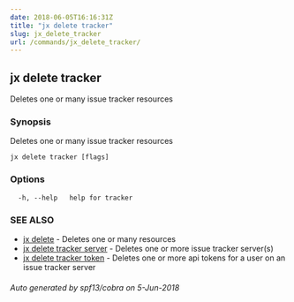 ```yaml
---
date: 2018-06-05T16:16:31Z
title: "jx delete tracker"
slug: jx_delete_tracker
url: /commands/jx_delete_tracker/
---
```

## jx delete tracker

Deletes one or many issue tracker resources

### Synopsis

Deletes one or many issue tracker resources

```
jx delete tracker [flags]
```

### Options

```
  -h, --help   help for tracker
```

### SEE ALSO

* [jx delete](/commands/jx_delete/)	 - Deletes one or many resources
* [jx delete tracker server](/commands/jx_delete_tracker_server/)	 - Deletes one or more issue tracker server(s)
* [jx delete tracker token](/commands/jx_delete_tracker_token/)	 - Deletes one or more api tokens for a user on an issue tracker server

###### Auto generated by spf13/cobra on 5-Jun-2018
